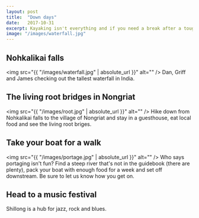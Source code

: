 ```yaml
---
layout: post
title:  "Down days"
date:   2017-10-31
excerpt: Kayaking isn't everything and if you need a break after a tough adventure there's plenty to do.
image: "/images/waterfall.jpg"
---
```


## Nohkalikai falls
​​<span class="image fit"><img src="{{ "/images/waterfall.jpg" | absolute_url }}" alt="" /></span>
Dan, Griff and James checking out the tallest waterfall in India.

## The living root bridges in Nongriat

​​<span class="image fit"><img src="{{ "/images/root.jpg" | absolute_url }}" alt="" /></span>
Hike down from Nohkalikai falls to the village of Nongriat and stay in a guesthouse, eat local food and see the living root briges. 

## Take your boat for a walk

​​<span class="image fit" style="width: 50%"><img src="{{ "/images/portage.jpg" | absolute_url }}" alt="" /></span>
Who says portaging isn't fun? Find a steep river that's not in the guidebook (there are plenty), pack your boat with enough food for a week and set off downstream.
Be sure to let us know how you get on.

## Head to a music festival

Shillong is a hub for jazz, rock and blues.